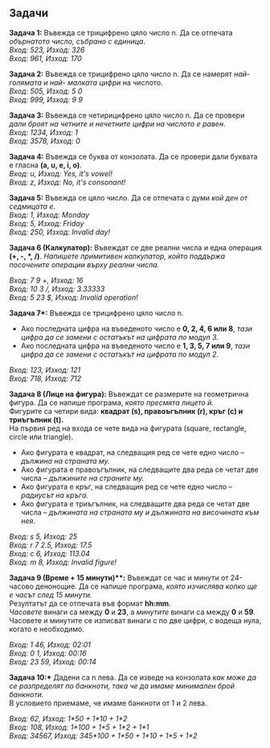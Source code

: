 ## Задачи

**Задача 1:** Въвежда се трицифрено цяло число n. Да се отпечата *обърнатото число, събрано с единица*.  
*Вход: 523, Изход: 326  
Вход: 961, Изход: 170*  

**Задача 2:** Въвежда се трицифрено цяло число n. Да се намерят *най- голямата и най- малката цифри* на числото.  
*Вход: 505, Изход: 5 0  
Вход: 999, Изход: 9 9*  

**Задача 3:** Въвежда се четирицифрено цяло число n. Да се провери *дали броят на четните и нечетните цифри на числото е   равен*.  
*Вход: 1234, Изход: 1  
Вход: 3578, Изход: 0*  

**Задача 4:** Въвежда се буква от конзолата. Да се провери дали буквата е гласна **(a, u, e, i, o)**.  
*Вход: u, Изход: Yes, it's vowel!  
Вход: z, Изход: No, it's consonant!*  

**Задача 5:**  Въвежда се цяло число. Да се отпечата с думи *кой ден от седмицата е*.  
*Вход: 1, Изход: Monday  
Вход: 5, Изход: Friday  
Вход: 250, Изход: Invalid day!*  

**Задача 6 (Калкулатор):** Въвеждат се две реални числа и една операция **(+, -, *, /)**. *Напишете примитивен калкулатор, който поддържа посочените операции върху реални числа.*  

*Вход: 7 9 +, Изход: 16  
Вход: 10 3 /, Изход: 3.33333  
Вход: 5 23 $, Изход: Invalid operation!*  

**Задача 7\*:** Въвежда се трицифрено цяло число n.  
- Ако последната цифра на въведеното число е **0, 2, 4, 6 или 8**, *тази цифра да се замени с остатъкът на цифрата по модул 3.*  
- Ако последната цифра на въведеното число е  **1, 3, 5, 7 или 9**, *тази цифра да се замени с остатъкът на цифрата по модул 2.*  

*Вход: 123, Изход: 121  
Вход: 718, Изход: 712*

**Задача 8 (Лице на фигура):**  Въвеждат се размерите на геометрична фигура. Да се напише програма, *която пресмята лицето й.*  
Фигурите са четири вида: **квадрат (s), правоъгълник (r), кръг (c) и триъгълник (t).**   
На първия ред на входа се чете вида на фигурата (square, rectangle, circle или triangle).  
- Ако фигурата е квадрат, на следващия ред се чете едно число – *дължина на страната му.*   
- Ако фигурата е правоъгълник, на следващите два реда се четат две числа – *дължините на страните му.*  
- Ако фигурата е кръг, на следващия ред се чете едно число – *радиусът на кръга.*  
- Ако фигурата е триъгълник, на следващите два реда се четат две числа – *дължината на страната му и дължината на височината към нея.*  

*Вход: s 5, Изход: 25  
Вход: r 7 2.5, Изход: 17.5  
Вход: c 6, Изход: 113.04  
Вход: m 8, Изход: Invalid figure!*  

**Задача 9 (Време + 15 минути)\**:** Въвеждат се час и минути от 24-часово денонощие. Да се напише програма, *която изчислява колко ще е часът след 15 минути.*  
Резултатът да се отпечата във формат **hh:mm**.  
*Часовете* винаги са между **0** и **23**, а *минутите* винаги са между **0** и **59**. Часовете и минутите се изписват винаги с по две цифри, с водеща нула, когато е необходимо.  

*Вход: 1 46, Изход: 02:01  
Вход: 0 1, Изход: 00:16  
Вход: 23 59, Изход: 00:14*  

**Задача 10:\*** Дадени са n лева. Да се изведе на конзолата *как може да се разпределят по банкноти, така че да имаме минимален брой банкноти.*  
В условието приемаме, че имаме банкноти от 1 и 2 лева.  

*Вход: 62, Изход: 1\*50 + 1\*10 + 1\*2  
Вход: 108, Изход: 1\*100 + 1\*5 + 1\*2 + 1\*1  
Вход: 34567, Изход: 345\*100 + 1\*50 + 1\*10 + 1\*5 + 1\*2*  
